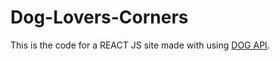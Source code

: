 # Dog-Lovers-Corners
This is the code for a REACT JS site made with using [DOG API](https://dog.ceo/dog-api/documentation/).


